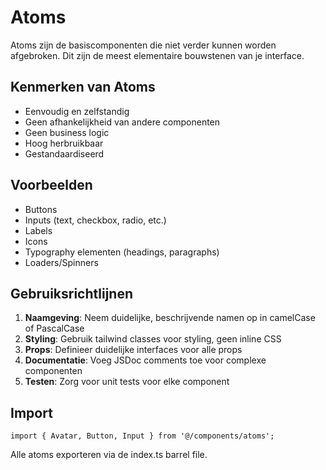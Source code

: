 # Atoms

Atoms zijn de basiscomponenten die niet verder kunnen worden afgebroken. Dit zijn de meest elementaire bouwstenen van je interface.

## Kenmerken van Atoms

- Eenvoudig en zelfstandig
- Geen afhankelijkheid van andere componenten
- Geen business logic
- Hoog herbruikbaar
- Gestandaardiseerd

## Voorbeelden

- Buttons
- Inputs (text, checkbox, radio, etc.)
- Labels
- Icons
- Typography elementen (headings, paragraphs)
- Loaders/Spinners

## Gebruiksrichtlijnen

1. **Naamgeving**: Neem duidelijke, beschrijvende namen op in camelCase of PascalCase
2. **Styling**: Gebruik tailwind classes voor styling, geen inline CSS
3. **Props**: Definieer duidelijke interfaces voor alle props
4. **Documentatie**: Voeg JSDoc comments toe voor complexe componenten
5. **Testen**: Zorg voor unit tests voor elke component

## Import

```tsx
import { Avatar, Button, Input } from '@/components/atoms';
```

Alle atoms exporteren via de index.ts barrel file.
